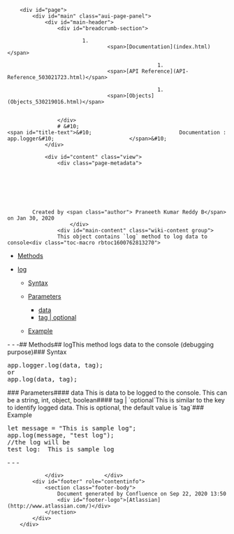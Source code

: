 
        <div id="page">
            <div id="main" class="aui-page-panel">
                <div id="main-header">
                    <div id="breadcrumb-section">
                        
                            1. 
                                    <span>[Documentation](index.html)</span>
                                
                                                    1. 
                                    <span>[API Reference](API-Reference_503021723.html)</span>
                                
                                                    1. 
                                    <span>[Objects](Objects_530219016.html)</span>
                                
                                                
                    </div>
                    # &#10;                                                <span id="title-text">&#10;                            Documentation : app.logger&#10;                        </span>&#10;                    
                </div>

                <div id="content" class="view">
                    <div class="page-metadata">
                        
        
    
        
    
        
        
            Created by <span class="author"> Praneeth Kumar Reddy B</span> on Jan 30, 2020
                        </div>
                    <div id="main-content" class="wiki-content group">
                    This object contains `log` method to log data to console<div class="toc-macro rbtoc1600762813270">

- [Methods](#app.logger-Methods)
- [log](#app.logger-log)
        
    - [Syntax](#app.logger-Syntax)
    - [Parameters](#app.logger-Parameters)
            
        - [data](#app.logger-data)
        - [tag | optional](#app.logger-tag|optional)
        
        
    - [Example](#app.logger-Example)
    


</div>- - -## Methods## logThis method logs data to the console (debugging purpose)### Syntax<div class="code panel pdl" style="border-top-width: 1px; border-right-width: 1px; border-bottom-width: 1px; border-left-width: 1px;"><div class="codeContent panelContent pdl">
<pre class="syntaxhighlighter-pre" data-syntaxhighlighter-params="brush: js; gutter: false; theme: Confluence" data-theme="Confluence">app.logger.log(data, tag);
or
app.log(data, tag);</pre>
</div></div>### Parameters#### data This is data to be logged to the console. This can be a string, int, object, boolean#### tag | `optional`This is similar to the key to identify logged data. This is optional, the default value is `tag`### Example<div class="code panel pdl" style="border-top-width: 1px; border-right-width: 1px; border-bottom-width: 1px; border-left-width: 1px;"><div class="codeContent panelContent pdl">
<pre class="syntaxhighlighter-pre" data-syntaxhighlighter-params="brush: js; gutter: false; theme: Confluence" data-theme="Confluence">let message = "This is sample log";
app.log(message, "test log");
//the log will be
test log:  This is sample log</pre>
</div></div>- - -
                    </div>

                    
                                                      
                </div>             </div> 
            <div id="footer" role="contentinfo">
                <section class="footer-body">
                    Document generated by Confluence on Sep 22, 2020 13:50
                    <div id="footer-logo">[Atlassian](http://www.atlassian.com/)</div>
                </section>
            </div>
        </div>     

